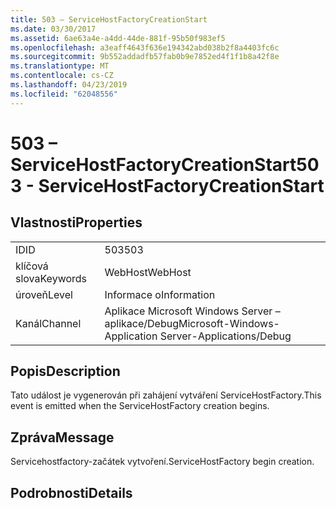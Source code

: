 ```yaml
---
title: 503 – ServiceHostFactoryCreationStart
ms.date: 03/30/2017
ms.assetid: 6ae63a4e-a4dd-44de-881f-95b50f983ef5
ms.openlocfilehash: a3eaff4643f636e194342abd038b2f8a4403fc6c
ms.sourcegitcommit: 9b552addadfb57fab0b9e7852ed4f1f1b8a42f8e
ms.translationtype: MT
ms.contentlocale: cs-CZ
ms.lasthandoff: 04/23/2019
ms.locfileid: "62048556"
---
```

# <a name="503---servicehostfactorycreationstart"></a><span data-ttu-id="b9b1b-102">503 – ServiceHostFactoryCreationStart</span><span class="sxs-lookup"><span data-stu-id="b9b1b-102">503 - ServiceHostFactoryCreationStart</span></span>
## <a name="properties"></a><span data-ttu-id="b9b1b-103">Vlastnosti</span><span class="sxs-lookup"><span data-stu-id="b9b1b-103">Properties</span></span>  
  
|||  
|-|-|  
|<span data-ttu-id="b9b1b-104">ID</span><span class="sxs-lookup"><span data-stu-id="b9b1b-104">ID</span></span>|<span data-ttu-id="b9b1b-105">503</span><span class="sxs-lookup"><span data-stu-id="b9b1b-105">503</span></span>|  
|<span data-ttu-id="b9b1b-106">klíčová slova</span><span class="sxs-lookup"><span data-stu-id="b9b1b-106">Keywords</span></span>|<span data-ttu-id="b9b1b-107">WebHost</span><span class="sxs-lookup"><span data-stu-id="b9b1b-107">WebHost</span></span>|  
|<span data-ttu-id="b9b1b-108">úroveň</span><span class="sxs-lookup"><span data-stu-id="b9b1b-108">Level</span></span>|<span data-ttu-id="b9b1b-109">Informace o</span><span class="sxs-lookup"><span data-stu-id="b9b1b-109">Information</span></span>|  
|<span data-ttu-id="b9b1b-110">Kanál</span><span class="sxs-lookup"><span data-stu-id="b9b1b-110">Channel</span></span>|<span data-ttu-id="b9b1b-111">Aplikace Microsoft Windows Server – aplikace/Debug</span><span class="sxs-lookup"><span data-stu-id="b9b1b-111">Microsoft-Windows-Application Server-Applications/Debug</span></span>|  
  
## <a name="description"></a><span data-ttu-id="b9b1b-112">Popis</span><span class="sxs-lookup"><span data-stu-id="b9b1b-112">Description</span></span>  
 <span data-ttu-id="b9b1b-113">Tato událost je vygenerován při zahájení vytváření ServiceHostFactory.</span><span class="sxs-lookup"><span data-stu-id="b9b1b-113">This event is emitted when the ServiceHostFactory creation begins.</span></span>  
  
## <a name="message"></a><span data-ttu-id="b9b1b-114">Zpráva</span><span class="sxs-lookup"><span data-stu-id="b9b1b-114">Message</span></span>  
 <span data-ttu-id="b9b1b-115">Servicehostfactory-začátek vytvoření.</span><span class="sxs-lookup"><span data-stu-id="b9b1b-115">ServiceHostFactory begin creation.</span></span>  
  
## <a name="details"></a><span data-ttu-id="b9b1b-116">Podrobnosti</span><span class="sxs-lookup"><span data-stu-id="b9b1b-116">Details</span></span>
